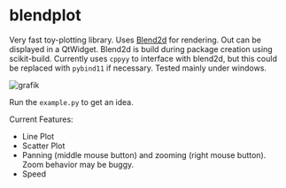 # blendplot

Very fast toy-plotting library. Uses [Blend2d](https://blend2d.com) for rendering. Out can be displayed
in a QtWidget. Blend2d is build during package creation using scikit-build. Currently uses `cppyy` to interface with blend2d, but this could
be replaced with `pybind11` if necessary. Tested mainly under windows.

![grafik](https://user-images.githubusercontent.com/189880/152532410-4da4eccc-eff2-4735-a9be-33f66bd8d7e0.png)

Run the `example.py` to get an idea. 

Current Features:
* Line Plot
* Scatter Plot
* Panning (middle mouse button) and zooming (right mouse button). Zoom behavior may be buggy.
* Speed
